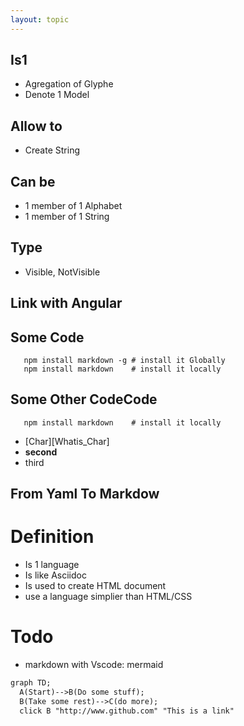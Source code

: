 ```yaml
---
layout: topic
---
```


## Is1
- Agregation of Glyphe
- Denote 1 Model
## Allow to
- Create String
## Can be
- 1 member of 1 Alphabet
- 1 member of 1 String
## Type
- Visible, NotVisible

## Link with Angular

## Some Code

       npm install markdown -g # install it Globally
       npm install markdown    # install it locally

## Some Other CodeCode
       npm install markdown    # install it locally

- [Char][Whatis_Char]
- **second**
- third

## From Yaml To Markdow


# Definition
- Is 1 language
- Is like Asciidoc
- Is used to create HTML document
- use a language simplier than HTML/CSS 

# Todo
- markdown with Vscode: mermaid 
```md
graph TD; 
  A(Start)-->B(Do some stuff); 
  B(Take some rest)-->C(do more);
  click B "http://www.github.com" "This is a link"
```